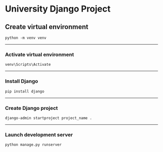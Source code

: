 # University Django Project

## Create virtual environment
```shell
python -m venv venv
```

---

### Activate virtual environment
```shell
venv\Scripts\Activate
```

---

### Install Django
```shell
pip install django
```

---

### Create Django project
```shell
django-admin startproject project_name .
```

---

### Launch development server
```shell
python manage.py runserver
```
